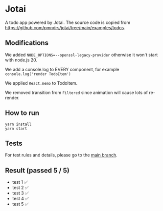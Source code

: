 # Jotai

A todo app powered by Jotai.
The source code is copied from https://github.com/pmndrs/jotai/tree/main/examples/todos.

## Modifications

We added `NODE_OPTIONS=--openssl-legacy-provider` otherwise it won't start with node.js 20.

We add a console.log to EVERY component, for example `console.log('render TodoItem')`

We applied `React.memo` to TodoItem.

We removed transition from `Filtered` since animation will cause lots of re-render.

## How to run

```
yarn install
yarn start
```

## Tests

For test rules and details, please go to the <a href="https://github.com/tylerlong/todo-state-management" target="_blank">main branch</a>.

## Result (passed 5 / 5)

- test 1 ✅
- test 2 ✅
- test 3 ✅
- test 4 ✅
- test 5 ✅
